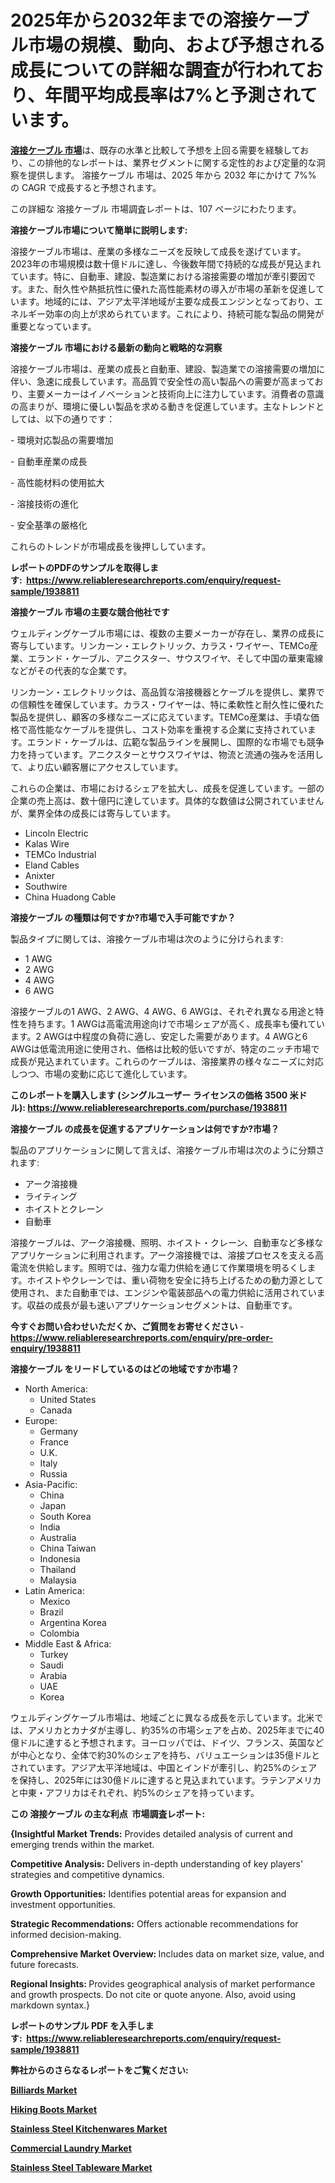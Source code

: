 <p><h1>2025年から2032年までの溶接ケーブル市場の規模、動向、および予想される成長についての詳細な調査が行われており、年間平均成長率は7%と予測されています。</h1></p><p data-sourcepos="1:1-1:157"><strong><a href="https://www.reliableresearchreports.com/welding-cable-r1938811?utm_campaign=110&utm_medium=36&utm_source=Github&utm_content=ia&utm_term=04042025&utm_id=welding-cable">溶接ケーブル 市場</a></strong>は、既存の水準と比較して予想を上回る需要を経験しており、この排他的なレポートは、業界セグメントに関する定性的および定量的な洞察を提供します。 溶接ケーブル 市場は、2025 年から 2032 年にかけて 7%% の CAGR で成長すると予想されます。</p>
<p data-sourcepos="3:1-3:50">この詳細な 溶接ケーブル 市場調査レポートは、107 ページにわたります。</p>
<p><strong>溶接ケーブル市場について簡単に説明します:</strong></p>
<p><p>溶接ケーブル市場は、産業の多様なニーズを反映して成長を遂げています。2023年の市場規模は数十億ドルに達し、今後数年間で持続的な成長が見込まれています。特に、自動車、建設、製造業における溶接需要の増加が牽引要因です。また、耐久性や熱抵抗性に優れた高性能素材の導入が市場の革新を促進しています。地域的には、アジア太平洋地域が主要な成長エンジンとなっており、エネルギー効率の向上が求められています。これにより、持続可能な製品の開発が重要となっています。</p></p>
<p><strong>溶接ケーブル 市場における最新の動向と戦略的な洞察</strong></p>
<p><p>溶接ケーブル市場は、産業の成長と自動車、建設、製造業での溶接需要の増加に伴い、急速に成長しています。高品質で安全性の高い製品への需要が高まっており、主要メーカーはイノベーションと技術向上に注力しています。消費者の意識の高まりが、環境に優しい製品を求める動きを促進しています。主なトレンドとしては、以下の通りです：</p><p>- 環境対応製品の需要増加</p><p>- 自動車産業の成長</p><p>- 高性能材料の使用拡大</p><p>- 溶接技術の進化</p><p>- 安全基準の厳格化</p><p>これらのトレンドが市場成長を後押ししています。</p></p>
<p><strong>レポートのPDFのサンプルを取得します</strong><strong>:&nbsp;&nbsp;<a href="https://www.reliableresearchreports.com/enquiry/request-sample/1938811?utm_campaign=110&utm_medium=36&utm_source=Github&utm_content=ia&utm_term=04042025&utm_id=welding-cable">https://www.reliableresearchreports.com/enquiry/request-sample/1938811</a></strong></p>
<p><strong>溶接ケーブル 市場の主要な競合他社です</strong></p>
<p><p>ウェルディングケーブル市場には、複数の主要メーカーが存在し、業界の成長に寄与しています。リンカーン・エレクトリック、カラス・ワイヤー、TEMCo産業、エランド・ケーブル、アニクスター、サウスワイヤ、そして中国の華東電線などがその代表的な企業です。</p><p>リンカーン・エレクトリックは、高品質な溶接機器とケーブルを提供し、業界での信頼性を確保しています。カラス・ワイヤーは、特に柔軟性と耐久性に優れた製品を提供し、顧客の多様なニーズに応えています。TEMCo産業は、手頃な価格で高性能なケーブルを提供し、コスト効率を重視する企業に支持されています。エランド・ケーブルは、広範な製品ラインを展開し、国際的な市場でも競争力を持っています。アニクスターとサウスワイヤは、物流と流通の強みを活用して、より広い顧客層にアクセスしています。</p><p>これらの企業は、市場におけるシェアを拡大し、成長を促進しています。一部の企業の売上高は、数十億円に達しています。具体的な数値は公開されていませんが、業界全体の成長には寄与しています。</p></p>
<p><ul><li>Lincoln Electric</li><li>Kalas Wire</li><li>TEMCo Industrial</li><li>Eland Cables</li><li>Anixter</li><li>Southwire</li><li>China Huadong Cable</li></ul></p>
<p><strong>溶接ケーブル の種類は何ですか?市場で入手可能ですか？</strong></p>
<p>製品タイプに関しては、溶接ケーブル市場は次のように分けられます:</p>
<p><ul><li>1 AWG</li><li>2 AWG</li><li>4 AWG</li><li>6 AWG</li></ul></p>
<p><p>溶接ケーブルの1 AWG、2 AWG、4 AWG、6 AWGは、それぞれ異なる用途と特性を持ちます。1 AWGは高電流用途向けで市場シェアが高く、成長率も優れています。2 AWGは中程度の負荷に適し、安定した需要があります。4 AWGと6 AWGは低電流用途に使用され、価格は比較的低いですが、特定のニッチ市場で成長が見込まれています。これらのケーブルは、溶接業界の様々なニーズに対応しつつ、市場の変動に応じて進化しています。</p></p>
<p><strong>このレポートを購入します (シングルユーザー ライセンスの価格 3500 米ドル):&nbsp;<a href="https://www.reliableresearchreports.com/purchase/1938811?utm_campaign=110&utm_medium=36&utm_source=Github&utm_content=ia&utm_term=04042025&utm_id=welding-cable">https://www.reliableresearchreports.com/purchase/1938811</a></strong></p>
<p><strong>溶接ケーブル の成長を促進するアプリケーションは何ですか?市場？</strong></p>
<p>製品のアプリケーションに関して言えば、溶接ケーブル市場は次のように分類されます:</p>
<p><ul><li>アーク溶接機</li><li>ライティング</li><li>ホイストとクレーン</li><li>自動車</li></ul></p>
<p><p>溶接ケーブルは、アーク溶接機、照明、ホイスト・クレーン、自動車など多様なアプリケーションに利用されます。アーク溶接機では、溶接プロセスを支える高電流を供給します。照明では、強力な電力供給を通じて作業環境を明るくします。ホイストやクレーンでは、重い荷物を安全に持ち上げるための動力源として使用され、また自動車では、エンジンや電装部品への電力供給に活用されています。収益の成長が最も速いアプリケーションセグメントは、自動車です。</p></p>
<p><strong>今すぐお問い合わせいただくか、ご質問をお寄せください</strong><strong>&nbsp;</strong>-<strong><a href="https://www.reliableresearchreports.com/enquiry/pre-order-enquiry/1938811?utm_campaign=110&utm_medium=36&utm_source=Github&utm_content=ia&utm_term=04042025&utm_id=welding-cable">https://www.reliableresearchreports.com/enquiry/pre-order-enquiry/1938811</a></strong></p>
<p><strong>溶接ケーブル をリードしているのはどの地域ですか市場？</strong></p>
<p><ul>
    <li>
        North America:
        <ul>
            <li>United States</li>
            <li>Canada</li>
        </ul>
    </li>
    <li>
        Europe:
        <ul>
            <li>Germany</li>
            <li>France</li>
            <li>U.K.</li>
            <li>Italy</li>
            <li>Russia</li>
        </ul>
    </li>
    <li>
        Asia-Pacific:
        <ul>
            <li>China</li>
            <li>Japan</li>
            <li>South Korea</li>
            <li>India</li>
            <li>Australia</li>
            <li>China Taiwan</li>
            <li>Indonesia</li>
            <li>Thailand</li>
            <li>Malaysia</li>
        </ul>
    </li>
    <li>
        Latin America:
        <ul>
            <li>Mexico</li>
            <li>Brazil</li>
            <li>Argentina Korea</li>
            <li>Colombia</li>
        </ul>
    </li>
    <li>
        Middle East & Africa:
        <ul>
            <li>Turkey</li>
            <li>Saudi</li>
            <li>Arabia</li>
            <li>UAE</li>
            <li>Korea</li>
        </ul>
    </li>
    </ul></p>
<p><p>ウェルディングケーブル市場は、地域ごとに異なる成長を示しています。北米では、アメリカとカナダが主導し、約35%の市場シェアを占め、2025年までに40億ドルに達すると予想されます。ヨーロッパでは、ドイツ、フランス、英国などが中心となり、全体で約30%のシェアを持ち、バリュエーションは35億ドルとされています。アジア太平洋地域は、中国とインドが牽引し、約25%のシェアを保持し、2025年には30億ドルに達すると見込まれています。ラテンアメリカと中東・アフリカはそれぞれ、約5%のシェアを持っています。</p></p>
<p><strong>この 溶接ケーブル の主な利点&nbsp; 市場調査レポート:</strong></p>
<p><strong>{Insightful Market Trends:</strong> Provides detailed analysis of current and emerging trends within the market.</p>
<p><strong>Competitive Analysis:</strong> Delivers in-depth understanding of key players' strategies and competitive dynamics.</p>
<p><strong>Growth Opportunities:</strong> Identifies potential areas for expansion and investment opportunities.</p>
<p><strong>Strategic Recommendations:</strong> Offers actionable recommendations for informed decision-making.</p>
<p><strong>Comprehensive Market Overview: </strong>Includes data on market size, value, and future forecasts.</p>
<p><strong>Regional Insights: </strong>Provides geographical analysis of market performance and growth prospects. Do not cite or quote anyone. Also, avoid using markdown syntax.}</p>
<p><strong>レポートのサンプル PDF を入手します:&nbsp;</strong><strong>&nbsp;<a href="https://www.reliableresearchreports.com/enquiry/request-sample/1938811?utm_campaign=110&utm_medium=36&utm_source=Github&utm_content=ia&utm_term=04042025&utm_id=welding-cable">https://www.reliableresearchreports.com/enquiry/request-sample/1938811</a></strong></p>
<p></p>
<p></p>
<p></p>
<p></p>
<p><strong>弊社からのさらなるレポートをご覧ください:</strong></p>
<p><strong><p><a href="https://github.com/lalkobrinarb/Market-Research-Report-List-1/blob/main/billiards-market.md?utm_campaign=110&utm_medium=36&utm_source=Github&utm_content=ia&utm_term=04042025&utm_id=welding-cable">Billiards Market</a></p><p><a href="https://github.com/giardafshaxb/Market-Research-Report-List-1/blob/main/hiking-boots-market.md?utm_campaign=110&utm_medium=36&utm_source=Github&utm_content=ia&utm_term=04042025&utm_id=welding-cable">Hiking Boots Market</a></p><p><a href="https://github.com/ludongfomban/Market-Research-Report-List-1/blob/main/stainless-steel-kitchenwares-market.md?utm_campaign=110&utm_medium=36&utm_source=Github&utm_content=ia&utm_term=04042025&utm_id=welding-cable">Stainless Steel Kitchenwares Market</a></p><p><a href="https://github.com/hutchkloor4x/Market-Research-Report-List-1/blob/main/commercial-laundry-market.md?utm_campaign=110&utm_medium=36&utm_source=Github&utm_content=ia&utm_term=04042025&utm_id=welding-cable">Commercial Laundry Market</a></p><p><a href="https://github.com/kimanyuzuga/Market-Research-Report-List-1/blob/main/stainless-steel-tableware-market.md?utm_campaign=110&utm_medium=36&utm_source=Github&utm_content=ia&utm_term=04042025&utm_id=welding-cable">Stainless Steel Tableware Market</a></p></strong></p>